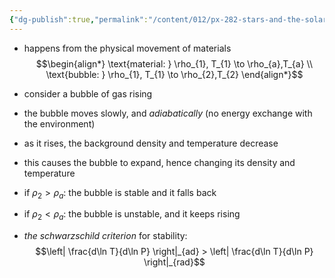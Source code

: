 ```yaml
---
{"dg-publish":true,"permalink":"/content/012/px-282-stars-and-the-solar-system/d-stellar-structure-and-interiors/px-282-d2c-convection/","noteIcon":"1","created":"2024-11-25T10:50:32.000+00:00","updated":"2025-01-05T10:50:24.773+00:00"}
---
```


- happens from the physical movement of materials
$$\begin{align*}
	\text{material: } \rho_{1}, T_{1} \to \rho_{a},T_{a} \\
	\text{bubble: } \rho_{1}, T_{1} \to \rho_{2},T_{2}	
\end{align*}$$
- consider a bubble of gas rising
- the bubble moves slowly, and *adiabatically* (no energy exchange with the environment)
- as it rises, the background density and temperature decrease
- this causes the bubble to expand, hence changing its density and temperature

- if $\rho_{2} > \rho_{a} :$ the bubble is stable and it falls back
- if $\rho_{2}<\rho_{a}:$ the bubble is unstable, and it keeps rising

- *the schwarzschild criterion* for stability: 
$$\left| \frac{d\ln T}{d\ln P} \right|_{ad} > \left| \frac{d\ln T}{d\ln P} \right|_{rad}$$
